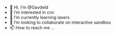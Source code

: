 - 👋 Hi, I’m @Gavdeld
- 👀 I’m interested in cnc
- 🌱 I’m currently learning lasers
- 💞️ I’m looking to collaborate on interactive sandbox
- 📫 How to reach me ...

<!---
Gavdeld/Gavdeld is a ✨ special ✨ repository because its `README.md` (this file) appears on your GitHub profile.
You can click the Preview link to take a look at your changes.
--->
